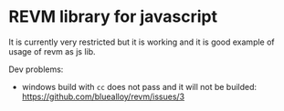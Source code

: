 # REVM library for javascript

It is currently very restricted but it is working and it is good example of usage of revm as js lib.

Dev problems:
* windows build with `cc` does not pass and it will not be builded: https://github.com/bluealloy/revm/issues/3